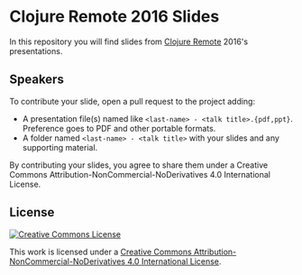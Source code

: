 # Clojure Remote 2016 Slides

In this repository you will find slides from [Clojure Remote](clojureremote.com) 2016's presentations.

## Speakers

To contribute your slide, open a pull request to the project adding:

* A presentation file(s) named like `<last-name> - <talk title>.{pdf,ppt}`. Preference goes to PDF and other portable formats.
* A folder named `<last-name> - <talk title>` with your slides and any supporting material.

By contributing your slides, you agree to share them under a Creative Commons Attribution-NonCommercial-NoDerivatives 4.0 International License.

## License

<a rel="license" href="http://creativecommons.org/licenses/by-nc-nd/4.0/"><img alt="Creative Commons License" style="border-width:0" src="https://i.creativecommons.org/l/by-nc-nd/4.0/88x31.png" /></a>

This work is licensed under a [Creative Commons Attribution-NonCommercial-NoDerivatives 4.0 International License](http://creativecommons.org/licenses/by-nc-nd/4.0/).
